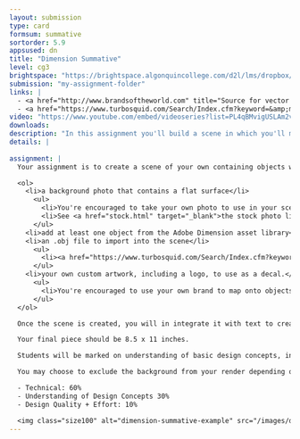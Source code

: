 ```yaml
---
layout: submission
type: card
formsum: summative
sortorder: 5.9
appsused: dn
title: "Dimension Summative"
level: cg3
brightspace: "https://brightspace.algonquincollege.com/d2l/lms/dropbox/user/folder_submit_files.d2l?db=120803&grpid=0&isprv=0&bp=0&ou=145571"
submission: "my-assignment-folder"
links: |
  - <a href="http://www.brandsoftheworld.com" title="Source for vector logos." target="_blank">Brands of the World</a>
  - <a href="https://www.turbosquid.com/Search/Index.cfm?keyword=&amp;media_typeid=2&amp;file_type=119&amp;=true&amp;max_price=0&amp;min_price=0" title="TurboSquid" target="_blank">TurboSquid</a>
video: "https://www.youtube.com/embed/videoseries?list=PL4qBMvigUSLAm2vGv4DlgbVvuGVvIbr1F"
downloads: 
description: "In this assignment you'll build a scene in which you'll map brand artwork in a photograph in three dimensions."
details: |
  
assignment: |
  Your assignment is to create a scene of your own containing objects with decals applied. The assets you'll need are:

  <ol>
    <li>a background photo that contains a flat surface</li>
      <ul>
        <li>You're encouraged to take your own photo to use in your scene.</li>
        <li>See <a href="stock.html" target="_blank">the stock photo library</a> for source photos.</li>
      </ul>
    <li>add at least one object from the Adobe Dimension asset library</li>
    <li>an .obj file to import into the scene</li>
      <ul>
        <li><a href="https://www.turbosquid.com/Search/Index.cfm?keyword=&amp;media_typeid=2&amp;file_type=119&amp;=true&amp;max_price=0&amp;min_price=0" title="TurboSquid" target="_blank">See TurboSquid</a> for .obj files.</li>
      </ul>
    <li>your own custom artwork, including a logo, to use as a decal.</li>
      <ul>
        <li>You're encouraged to use your own brand to map onto objects in the scene.</li>
      </ul>
  </ol>

  Once the scene is created, you will in integrate it with text to create a magazine ad for your product. This magazine ad should contain promotional text such as a tagline, or a title with support text.

  Your final piece should be 8.5 x 11 inches.

  Students will be marked on understanding of basic design concepts, including typographic rules, alignment, balance, white space, composition, etc.

  You may choose to exclude the background from your render depending on the layout of your magazine ad.

  - Technical: 60%
  - Understanding of Design Concepts 30%
  - Design Quality + Effort: 10%

  <img class="size100" alt="dimension-summative-example" src="/images/dimension-summative/dimension-summative-example.jpg">
---
```

